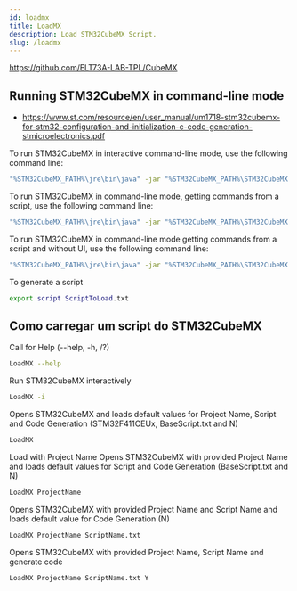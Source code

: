 ```yaml
---
id: loadmx
title: LoadMX
description: Load STM32CubeMX Script.
slug: /loadmx
---
```


https://github.com/ELT73A-LAB-TPL/CubeMX

## Running STM32CubeMX in command-line mode

- https://www.st.com/resource/en/user_manual/um1718-stm32cubemx-for-stm32-configuration-and-initialization-c-code-generation-stmicroelectronics.pdf

To run STM32CubeMX in interactive command-line mode, use the following command line:

```bash
"%STM32CubeMX_PATH%\jre\bin\java" -jar "%STM32CubeMX_PATH%\STM32CubeMX.exe" -i
```

To run STM32CubeMX in command-line mode, getting commands from a script, use the following command line:

```bash
"%STM32CubeMX_PATH%\jre\bin\java" -jar "%STM32CubeMX_PATH%\STM32CubeMX.exe" -s ScriptToLoad.txt
```

To run STM32CubeMX in command-line mode getting commands from a script and without UI, use the following command line:

```bash
"%STM32CubeMX_PATH%\jre\bin\java" -jar "%STM32CubeMX_PATH%\STM32CubeMX.exe" -q ScriptToLoad.txt
```

To generate a script

```bash
export script ScriptToLoad.txt
```

## Como carregar um script do STM32CubeMX

Call for Help (--help, -h, /?)

```bash
LoadMX --help
```

Run STM32CubeMX interactively

```bash
LoadMX -i
```

Opens STM32CubeMX and loads default values for Project Name, Script and Code Generation (STM32F411CEUx, BaseScript.txt and N)

```bash
LoadMX
```

Load with Project Name
Opens STM32CubeMX with provided Project Name and loads default values for Script and Code Generation (BaseScript.txt and N)

```bash
LoadMX ProjectName
```

Opens STM32CubeMX with provided Project Name and Script Name and loads default value for Code Generation (N)

```bash
LoadMX ProjectName ScriptName.txt
```

Opens STM32CubeMX with provided Project Name, Script Name and generate code

```bash
LoadMX ProjectName ScriptName.txt Y
```
